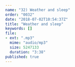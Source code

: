 ```yaml
---
name: "32) Weather and sleep"
order: "0032"
date: "2018-07-02T10:54:37Z"
title: "Weather and sleep"
keywords: []
file:
- ext: ".mp3"
  mime: "audio/mp3"
  size: 5247133
  duration: "3:38"
published: true
---
```


